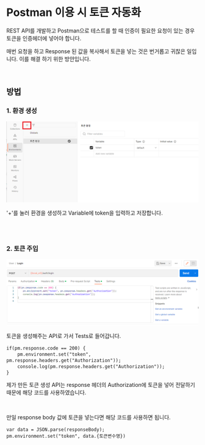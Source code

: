 # Postman 이용 시 토큰 자동화
REST API를 개발하고 Postman으로 테스트를 할 때 인증이 필요한 요청이 있는 경우 토큰을 인증헤더에 넣어야 합니다.

매번 요청을 하고 Response 된 값을 복사해서 토큰을 넣는 것은 번거롭고 귀찮은 일입니다. 이를 해결 하기 위한 방안입니다.

<br>

## 방법
### 1. 환경 생성
![](../image/%ED%99%98%EA%B2%BD%EC%83%9D%EC%84%B1.png)

'+'를 눌러 환경을 생성하고 Variable에 token을 입력하고 저장합니다.

<br>
<br>

### 2. 토큰 주입
![](../image/postman_tests.png)

토큰을 생성해주는 API로 가서 Tests로 들어갑니다.

```
if(pm.response.code == 200) {
    pm.environment.set("token", pm.response.headers.get("Authorization"));
    console.log(pm.response.headers.get("Authorization"));
}
```
제가 만든 토큰 생성 API는 response 헤더의 Authorization에 토큰을 넣어 전달하기 때문에 해당 코드를 사용하였습니다.

<br>

만일 response body 값에 토큰을 넣는다면 해당 코드를 사용하면 됩니다.

```
var data = JSON.parse(responseBody);
pm.environment.set("token", data.{토큰변수명})
```



